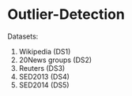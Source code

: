# Outlier-Detection
Datasets:
  1. Wikipedia (DS1)
  2. 20News groups (DS2)
  3. Reuters (DS3) 
  4. SED2013 (DS4) 
  5. SED2014 (DS5) 
